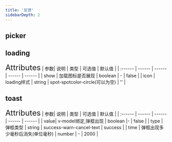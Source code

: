 ```yaml
---
title: '反馈'
sidebarDepth: 2
---
```


## picker

<ClientOnly>
  <sv-picker/>
</ClientOnly>

## loading

<ClientOnly>
  <sv-loading/>
<font size=5>Attributes</font>
| 参数| 说明 | 类型 | 可选值 | 默认值 |
| :------ | ------ | ------ | ------ | ------ |
| show | 加载图标是否展现 | boolean | - | false |
| icon | loading样式 | string | spot-spotcolor-circle(可以为空) | '' |
</ClientOnly>

## toast

<ClientOnly>
  <sv-toast/>
<font size=5>Attributes</font>
| 参数| 说明 | 类型 | 可选值 | 默认值 |
| :------ | ------ | ------ | ------ | ------ |
| value| v-model绑定,弹框出现 | boolean |- | false |
| type | 弹框类型 | string | success-warn-cancel-text | success |
| time | 弹框出现多少毫秒后消失(单位毫秒) | number | - | 2000 |
</ClientOnly>
